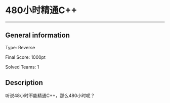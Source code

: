 # 480小时精通C++

---------

## General information

Type: Reverse

Final Score: 1000pt

Solved Teams: 1

## Description

听说48小时不能精通C++，那么480小时呢？
